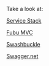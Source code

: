 Take a look at:

[Service Stack](http://www.nuget.org/packages/ServiceStack.Api.Swagger/)

[Fubu MVC](https://github.com/KevM/fubumvc-swagger)

[Swashbuckle](https://github.com/domaindrivendev/Swashbuckle)

[Swagger.net](https://github.com/Swagger-Net/Swagger.Net)